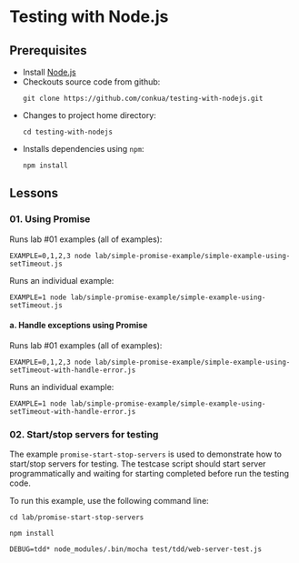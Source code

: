 # Testing with Node.js

## Prerequisites

* Install [Node.js](https://nodejs.org/en/download/package-manager/)
* Checkouts source code from github:
  ```shell
  git clone https://github.com/conkua/testing-with-nodejs.git
  ```
* Changes to project home directory:
  ```shell
  cd testing-with-nodejs
  ```
* Installs dependencies using `npm`:
  ```shell
  npm install
  ```

## Lessons

### 01. Using Promise

Runs lab #01 examples (all of examples):

```
EXAMPLE=0,1,2,3 node lab/simple-promise-example/simple-example-using-setTimeout.js
```

Runs an individual example:

```
EXAMPLE=1 node lab/simple-promise-example/simple-example-using-setTimeout.js
```

#### a. Handle exceptions using Promise

Runs lab #01 examples (all of examples):

```
EXAMPLE=0,1,2,3 node lab/simple-promise-example/simple-example-using-setTimeout-with-handle-error.js
```

Runs an individual example:

```
EXAMPLE=1 node lab/simple-promise-example/simple-example-using-setTimeout-with-handle-error.js
```

### 02. Start/stop servers for testing

The example `promise-start-stop-servers` is used to demonstrate how to start/stop servers for testing. The testcase script should start server programmatically and waiting for starting completed before run the testing code.

To run this example, use the following command line:

```shell
cd lab/promise-start-stop-servers

npm install

DEBUG=tdd* node_modules/.bin/mocha test/tdd/web-server-test.js
```

